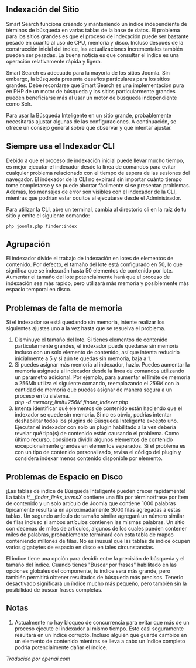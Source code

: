 <!-- Filename: Smart_Search_on_large_sites / Display title: Búsqueda Inteligente en Sitios Grandes -->

## Indexación del Sitio

Smart Search funciona creando y manteniendo un índice independiente de términos de búsqueda en varias tablas de la base de datos. El problema para los sitios grandes es que el proceso de indexación puede ser bastante pesado en cuanto al uso de CPU, memoria y disco. Incluso después de la construcción inicial del índice, las actualizaciones incrementales también pueden ser pesadas. La buena noticia es que consultar el índice es una operación relativamente rápida y ligera.

Smart Search es adecuado para la mayoría de los sitios Joomla. Sin embargo, la búsqueda presenta desafíos particulares para los sitios grandes. Debe recordarse que Smart Search es una implementación pura en PHP de un motor de búsqueda y los sitios particularmente grandes pueden beneficiarse más al usar un motor de búsqueda independiente como Solr.

Para usar la Búsqueda Inteligente en un sitio grande, probablemente necesitarás ajustar algunas de las configuraciones. A continuación, se ofrece un consejo general sobre qué observar y qué intentar ajustar.

## Siempre usa el Indexador CLI

Debido a que el proceso de indexación inicial puede llevar mucho tiempo, es mejor ejecutar el indexador desde la línea de comandos para evitar cualquier problema relacionado con el tiempo de espera de las sesiones del navegador. El indexador de la CLI no expirará sin importar cuánto tiempo tome completarse y se puede abortar fácilmente si se presentan problemas. Además, los mensajes de error son visibles con el indexador de la CLI, mientras que podrían estar ocultos al ejecutarse desde el Administrador.

Para utilizar la CLI, abre un terminal, cambia al directorio cli en la raíz de tu
sitio y emite el siguiente comando:

```
php joomla.php finder:index
```

## Agrupación

El indexador divide el trabajo de indexación en lotes de elementos de contenido. Por defecto, el tamaño del lote está configurado en 50, lo que significa que se indexarán hasta 50 elementos de contenido por lote. Aumentar el tamaño del lote potencialmente hará que el proceso de indexación sea más rápido, pero utilizará más memoria y posiblemente más espacio temporal en disco.

## Problemas de falta de memoria

Si el indexador se está quedando sin memoria, intente realizar los siguientes ajustes uno a la vez hasta que se resuelva el problema.

1. Disminuye el tamaño del lote. Si tienes elementos de contenido particularmente grandes, el indexador puede quedarse sin memoria incluso con un solo elemento de contenido, así que intenta reducirlo inicialmente a 5 y si aún te quedas sin memoria, baja a 1.
2. Si puedes asignar más memoria al indexador, hazlo. Puedes aumentar la memoria asignada al indexador desde la línea de comandos utilizando un parámetro adicional. Por ejemplo, para aumentar el límite de memoria a 256Mb utiliza el siguiente comando, reemplazando el *256M* con la cantidad de memoria que puedas asignar de manera segura a un proceso en tu sistema.<br> 
   *php -d memory_limit=256M finder_indexer.php*
5. Intenta identificar qué elementos de contenido están haciendo que el indexador se quede sin memoria. Si no es obvio, podrías intentar deshabilitar todos los plugins de Búsqueda Inteligente excepto uno. Ejecutar el indexador con solo un plugin habilitado a la vez debería revelar qué tipo(s) de contenido están causando el problema. Como último recurso, considera dividir algunos elementos de contenido excepcionalmente grandes en elementos separados. Si el problema es con un tipo de contenido personalizado, revisa el código del plugin y considera indexar menos contenido disponible por elemento.

## Problemas de Espacio en Disco

¡Las tablas de índice de Búsqueda Inteligente pueden crecer rápidamente! La tabla *#__finder_links_termsX* contiene una fila por término/frase por ítem de contenido y un solo artículo de Joomla que contiene 1000 palabras típicamente resultará en aproximadamente 3000 filas agregadas a estas tablas. Un segundo artículo de tamaño similar agregará un número similar de filas incluso si ambos artículos contienen las mismas palabras. Un sitio con decenas de miles de artículos, algunos de los cuales pueden contener miles de palabras, probablemente terminará con esta tabla de mapeo conteniendo millones de filas. No es inusual que las tablas de índice ocupen varios gigabytes de espacio en disco en tales circunstancias.

El índice tiene una opción para decidir entre la precisión de búsqueda y el tamaño del índice. Cuando tienes "Buscar por frases" habilitado en las opciones globales del componente, tu índice será más grande, pero también permitirá obtener resultados de búsqueda más precisos. Tenerlo desactivado significará un índice mucho más pequeño, pero también sin la posibilidad de buscar frases completas.

## Notas

1. Actualmente no hay bloqueo de concurrencia para evitar que más de un proceso ejecute el indexador al mismo tiempo. Esto casi seguramente resultará en un índice corrupto. Incluso alguien que guarde cambios en un elemento de contenido mientras se lleva a cabo un índice completo podría potencialmente dañar el índice.

*Traducido por openai.com*

